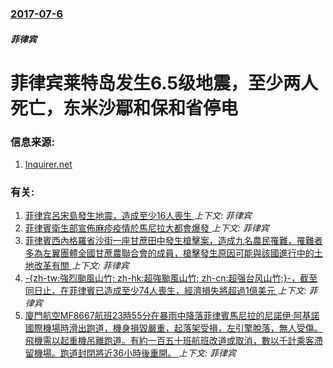 ### [2017-07-6](/news/2017/07/6/index.md)

##### 菲律宾
# 菲律宾莱特岛发生6.5级地震，至少两人死亡，东米沙鄢和保和省停电 




### 信息来源:

1. [Inquirer.net](http://newsinfo.inquirer.net/911791/panic-damage-after-deadly-leyte-earthquake)

### 有关:

1. [菲律宾呂宋島發生地震，造成至少16人喪生 ](/news/2019/04/22/菲律宾呂宋島發生地震-造成至少16人喪生.md) _上下文: 菲律宾_
2. [菲律賓衛生部宣佈麻疹疫情於馬尼拉大都會爆發 ](/news/2019/02/6/菲律賓衛生部宣佈麻疹疫情於馬尼拉大都會爆發.md) _上下文: 菲律宾_
3. [菲律賓西內格羅省沙街一座甘蔗田中發生槍擊案，造成九名農民罹難，罹難者多為左翼團體全國甘蔗農聯合會的成員，槍擊發生原因可能與該國進行中的土地改革有關 ](/news/2018/10/20/菲律賓西內格羅省沙街一座甘蔗田中發生槍擊案-造成九名農民罹難-罹難者多為左翼團體全國甘蔗農聯合會的成員-槍擊發生原因可能.md) _上下文: 菲律宾_
4. [-{zh-tw:強烈颱風山竹; zh-hk:超強颱風山竹; zh-cn:超强台风山竹;}-，截至同日止，在菲律賓已造成至少74人喪生，經濟損失將超過1億美元 ](/news/2018/09/18/zh-tw-強烈颱風山竹-zh-hk-超強颱風山竹-zh-cn-超强台风山竹-截至同日止-在菲律賓已造成至.md) _上下文: 菲律宾_
5. [ 廈門航空MF8667航班23時55分在暴雨中降落菲律賓馬尼拉的尼諾伊·阿基諾國際機場時滑出跑道，機身損毀嚴重，起落架受損，左引擎脫落，無人受傷。飛機需以起重機吊離跑道。有約一百五十班航班改道或取消，數以千計乘客滯留機場。跑道封閉將近36小時後重開。 ](/news/2018/08/16/廈門航空MF8667航班23時55分在暴雨中降落菲律賓馬尼拉的尼諾伊-阿基諾國際機場時滑出跑道-機身損毀嚴重-起落架受.md) _上下文: 菲律宾_
